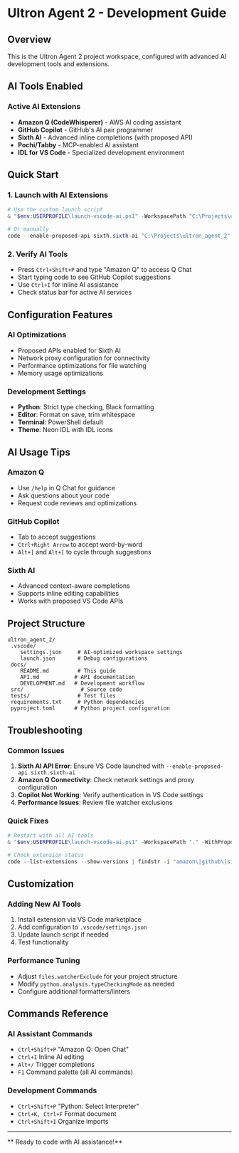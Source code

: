 ﻿# Ultron Agent 2 - Development Guide

##  Overview
This is the Ultron Agent 2 project workspace, configured with advanced AI development tools and extensions.

##  AI Tools Enabled

###  Active AI Extensions
- **Amazon Q (CodeWhisperer)** - AWS AI coding assistant
- **GitHub Copilot** - GitHub's AI pair programmer  
- **Sixth AI** - Advanced inline completions (with proposed API)
- **Pochi/Tabby** - MCP-enabled AI assistant
- **IDL for VS Code** - Specialized development environment

##  Quick Start

### 1. Launch with AI Extensions
```powershell
# Use the custom launch script
& "$env:USERPROFILE\launch-vscode-ai.ps1" -WorkspacePath "C:\Projects\ultron_agent_2" -WithProposedAPIs

# Or manually
code --enable-proposed-api sixth.sixth-ai "C:\Projects\ultron_agent_2"
```

### 2. Verify AI Tools
- Press `Ctrl+Shift+P` and type "Amazon Q" to access Q Chat
- Start typing code to see GitHub Copilot suggestions
- Use `Ctrl+I` for inline AI assistance
- Check status bar for active AI services

##  Configuration Features

### AI Optimizations
-  Proposed APIs enabled for Sixth AI
-  Network proxy configuration for connectivity
-  Performance optimizations for file watching
-  Memory usage optimizations

### Development Settings
- **Python**: Strict type checking, Black formatting
- **Editor**: Format on save, trim whitespace
- **Terminal**: PowerShell default
- **Theme**: Neon IDL with IDL icons

##  AI Usage Tips

### Amazon Q
- Use `/help` in Q Chat for guidance
- Ask questions about your code
- Request code reviews and optimizations

### GitHub Copilot
- Tab to accept suggestions
- `Ctrl+Right Arrow` to accept word-by-word
- `Alt+]` and `Alt+[` to cycle through suggestions

### Sixth AI
- Advanced context-aware completions
- Supports inline editing capabilities
- Works with proposed VS Code APIs

##  Project Structure
```
ultron_agent_2/
 .vscode/
    settings.json     # AI-optimized workspace settings
    launch.json       # Debug configurations
 docs/
    README.md         # This guide
    API.md           # API documentation
    DEVELOPMENT.md   # Development workflow
 src/                  # Source code
 tests/               # Test files
 requirements.txt     # Python dependencies
 pyproject.toml      # Python project configuration
```

##  Troubleshooting

### Common Issues
1. **Sixth AI API Error**: Ensure VS Code launched with `--enable-proposed-api sixth.sixth-ai`
2. **Amazon Q Connectivity**: Check network settings and proxy configuration
3. **Copilot Not Working**: Verify authentication in VS Code settings
4. **Performance Issues**: Review file watcher exclusions

### Quick Fixes
```powershell
# Restart with all AI tools
& "$env:USERPROFILE\launch-vscode-ai.ps1" -WorkspacePath "." -WithProposedAPIs

# Check extension status
code --list-extensions --show-versions | findstr -i "amazon\|github\|sixth"
```

##  Customization

### Adding New AI Tools
1. Install extension via VS Code marketplace
2. Add configuration to `.vscode/settings.json`
3. Update launch script if needed
4. Test functionality

### Performance Tuning
- Adjust `files.watcherExclude` for your project structure
- Modify `python.analysis.typeCheckingMode` as needed
- Configure additional formatters/linters

##  Commands Reference

### AI Assistant Commands
- `Ctrl+Shift+P`  "Amazon Q: Open Chat"
- `Ctrl+I`  Inline AI editing
- `Alt+/`  Trigger completions
- `F1`  Command palette (all AI commands)

### Development Commands  
- `Ctrl+Shift+P`  "Python: Select Interpreter"
- `Ctrl+K, Ctrl+F`  Format document
- `Ctrl+Shift+I`  Organize imports

---
** Ready to code with AI assistance!**
